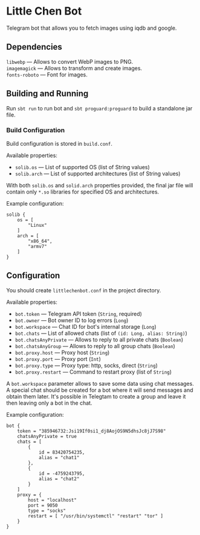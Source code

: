 # Little Chen Bot

Telegram bot that allows you to fetch images using iqdb and google.

## Dependencies

`libwebp` — Allows to convert WebP images to PNG.  
`imagemagick` — Allows to transform and create images.  
`fonts-roboto` — Font for images.  

## Building and Running

Run `sbt run` to run bot and `sbt proguard:proguard` to build a standalone jar file.

### Build Configuration

Build configuration is stored in `build.conf`.

Available properties:

* `solib.os` — List of supported OS (list of String values)
* `solib.arch` — List of supported architectures (list of String values)

With both `solib.os` and `solid.arch` properties provided, the final jar file will contain only `*.so` libraries for specified OS and architectures.

Example configuration:

```properties
solib {
    os = [
        "Linux"
    ]
    arch = [
        "x86_64",
        "armv7"
    ]
}
```

## Configuration

You should create `littlechenbot.conf` in the project directory.

Available properties:

* `bot.token` — Telegram API token (`String`, required)
* `bot.owner` — Bot owner ID to log errors (`Long`)
* `bot.workspace` — Chat ID for bot's internal storage (`Long`)
* `bot.chats` — List of allowed chats (list of `(id: Long, alias: String)`)
* `bot.chatsAnyPrivate` — Allows to reply to all private chats (`Boolean`)
* `bot.chatsAnyGroup` — Allows to reply to all group chats (`Boolean`)
* `bot.proxy.host` — Proxy host (`String`)
* `bot.proxy.port` — Proxy port (`Int`)
* `bot.proxy.type` — Proxy type: http, socks, direct (`String`)
* `bot.proxy.restart` — Command to restart proxy (list of `String`)

A `bot.workspace` parameter allows to save some data using chat messages. A special chat should be created for a bot where it will send messages and obtain them later. It's possible in Telegtam to create a group and leave it then leaving only a bot in the chat.

Example configuration:

```properties
bot {
    token = "385946732:Jsi19If0si1_dj8AojOS9N5dhsJc8jJ7S98"
    chatsAnyPrivate = true
    chats = [
        {
            id = 83420754235,
            alias = "chat1"
        },
        {
            id = -4759243795,
            alias = "chat2"
        }
    ]
    proxy = {
        host = "localhost"
        port = 9050
        type = "socks"
        restart = [ "/usr/bin/systemctl" "restart" "tor" ]
    }
}
```
